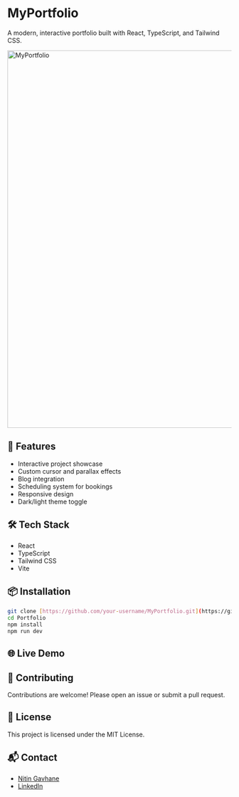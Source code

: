 # MyPortfolio

A modern, interactive portfolio built with React, TypeScript, and Tailwind CSS.

<img width="1672" height="848" alt="MyPortfolio" src="https://github.com/user-attachments/assets/46c700bf-277f-4694-8ec5-982cdb2f95f7" />

## 🚀 Features
- Interactive project showcase
- Custom cursor and parallax effects
- Blog integration
- Scheduling system for bookings
- Responsive design
- Dark/light theme toggle

## 🛠️ Tech Stack

- React
- TypeScript
- Tailwind CSS
- Vite

## 📦 Installation

```bash
git clone [https://github.com/your-username/MyPortfolio.git](https://github.com/NitinGavhane/Portfolio.git)
cd Portfolio
npm install
npm run dev
```

## 🌐 Live Demo



## 🤝 Contributing
Contributions are welcome! Please open an issue or submit a pull request.

## 📄 License

This project is licensed under the MIT License.

## 📬 Contact

- [Nitin Gavhane](mailto:nitin.gavhane.dev@gmail.com)
- [LinkedIn](https://www.linkedin.com/in/nitinsgavhane/)
